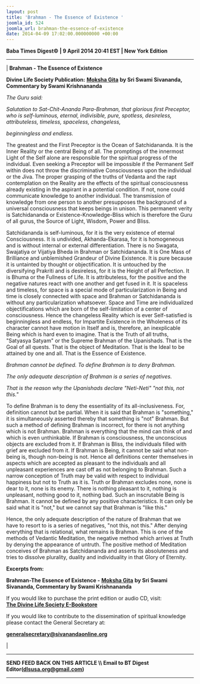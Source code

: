 ```yaml
---
layout: post
title: 'Brahman - The Essence of Existence '
joomla_id: 524
joomla_url: brahman-the-essence-of-existence
date: 2014-04-09 17:02:00.000000000 +00:00
---
```

  










**Baba Times Digest© | 9 April 2014 20:41 EST | New York Edition**

* * *

|
**Brahman - The Essence of Existence**

**Divine Life Society Publication:** [**Moksha Gita**](http://www.swami-krishnananda.org/moksha/moksh_02.html) **by Sri Swami Sivananda, Commentary by Swami Krishnananda**

_The Guru said:_

_Salutation to Sat-Chit-Ananda Para-Brahman, that glorious first Preceptor, who is self-luminous, eternal, indivisible, pure, spotless, desireless, attributeless, timeless, spaceless, changeless,_

_beginningless and endless._

The greatest and the First Preceptor is the Ocean of Satchidananda. It is the Inner Reality or the central Being of all. The promptings of the innermost Light of the Self alone are responsible for the spiritual progress of the individual. Even seeking a Preceptor will be impossible if the Permanent Self within does not throw the discriminative Consciousness upon the individual or the Jiva. The proper grasping of the truths of Vedanta and the rapt contemplation on the Reality are the effects of the spiritual consciousness already existing in the aspirant in a potential condition. If not, none could communicate knowledge to another individual. The transmission of knowledge from one person to another presupposes the background of a universal consciousness that keeps beings in unison. This permanent verity is Satchidananda or Existence-Knowledge-Bliss which is therefore the Guru of all gurus, the Source of Light, Wisdom, Power and Bliss.

Satchidananda is self-luminous, for it is the very existence of eternal Consciousness. It is undivided, Akhanda-Ekarasa, for it is homogeneous and is without internal or external differentiation. There is no Swagata, Swajatiya or Vijatiya Bheda in Brahman or Satchidananda. It is One Mass of Brilliance and unblemished Grandeur of Divine Existence. It is pure because it is untainted by thought or objectification. It is untouched by the diversifying Prakriti and is desireless, for it is the Height of all Perfection. It is Bhuma or the Fullness of Life. It is attributeless, for the positive and the negative natures react with one another and get fused in it. It is spaceless and timeless, for space is a special mode of particularization in Being and time is closely connected with space and Brahman or Satchidananda is without any particularization whatsoever. Space and Time are individualized objectifications which are born of the self-limitation of a center of consciousness. Hence the changeless Reality which is ever Self-satisfied is beginningless and endless, for Impartite Existence in the Wholeness of its character cannot have motion in Itself and is, therefore, an inexplicable Being which is hard even to imagine. That is the Truth of all truths, "Satyasya Satyam" or the Supreme Brahman of the Upanishads. That is the Goal of all quests. That is the object of Meditation. That is the Ideal to be attained by one and all. That is the Essence of Existence.

_Brahman cannot be defined. To define Brahman is to deny Brahman._

_The only adequate description of Brahman is a series of negatives._

_That is the reason why the Upanishads declare "Neti-Neti" "not this, not this."_

To define Brahman is to deny the essentiality of its all-inclusiveness. For, definition cannot but be partial. When it is said that Brahman is "something," it is simultaneously asserted thereby that something is "not" Brahman. But such a method of defining Brahman is incorrect, for there is not anything which is not Brahman. Brahman is everything that the mind can think of and which is even unthinkable. If Brahman is consciousness, the unconscious objects are excluded from it. If Brahman is Bliss, the individuals filled with grief are excluded from it. If Brahman is Being, it cannot be said what non-being is, though non-being is not. Hence all definitions center themselves in aspects which are accepted as pleasant to the individuals and all unpleasant experiences are cast off as not belonging to Brahman. Such a narrow conception of Truth may be valid with respect to individual happiness but not to Truth as it is. Truth or Brahman excludes none, none is dear to it, none is its enemy. There is nothing pleasant to it, nothing is unpleasant, nothing good to it, nothing bad. Such an inscrutable Being is Brahman. It cannot be defined by any positive characteristics. It can only be said what it is "not," but we cannot say that Brahman is "like this."

Hence, the only adequate description of the nature of Brahman that we have to resort to is a series of negatives, "not this, not this." After denying everything that is relational, what remains is Brahman. This is one of the methods of Vedantic Meditation, the negative method which arrives at Truth by denying the appearance of untruth. The positive method of Meditation conceives of Brahman as Satchidananda and asserts its absoluteness and tries to dissolve plurality, duality and individuality in that Glory of Eternity.

**Excerpts from:**

 **Brahman-The Essence of Existence -** [**Moksha Gita**](http://www.swami-krishnananda.org/moksha/moksh_02.html) **by Sri Swami Sivananda, Commentary by Swami Krishnananda**  









If you would like to purchase the print edition or audio CD, visit:   
 [**The Divine Life Society E-Bookstore**](http://www.dlshq.org/cgi-bin/store/commerce.cgi?category=krishnananda&cart_id=1394930528.401)

If you would like to contribute to the dissemination of spiritual knowledge please contact the General Secretary at:

**[generalsecretary@sivanandaonline.org](mailto:generalsecretary@sivanandaonline.org)**



 |



* * *

**SEND FEED BACK ON THIS ARTICLE \\\ Email to BT Digest Editor[](mailto:dlsusa.org@gmail.com?subject=DLS%20Posts)(dlsusa.org@gmail.com)**

* * *

  
